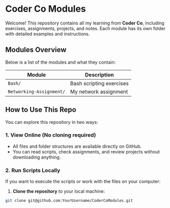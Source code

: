 # Coder Co Modules

Welcome! This repository contains all my learning from **Coder Co**, including exercises, assignments, projects, and notes. Each module has its own folder with detailed examples and instructions.

## Modules Overview

Below is a list of the modules and what they contain:

| Module | Description |
|--------|-------------|
| `Bash/` | Bash scripting exercises 
| `Networking-Assignment/` | My network assignment


## How to Use This Repo

You can explore this repository in two ways:

### 1. View Online (No cloning required)
- All files and folder structures are available directly on GitHub.  
- You can read scripts, check assignments, and review projects without downloading anything.

### 2. Run Scripts Locally
If you want to execute the scripts or work with the files on your computer:

1. **Clone the repository** to your local machine:
```bash
git clone git@github.com:YourUsername/CoderCoModules.git

